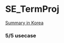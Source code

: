 # SE_TermProj

[Summary in Korea](https://github.com/onemoongit/CAU/blob/master/SoftwareEngineering/Project/SimpleMerge.md)

###  5/5 usecase